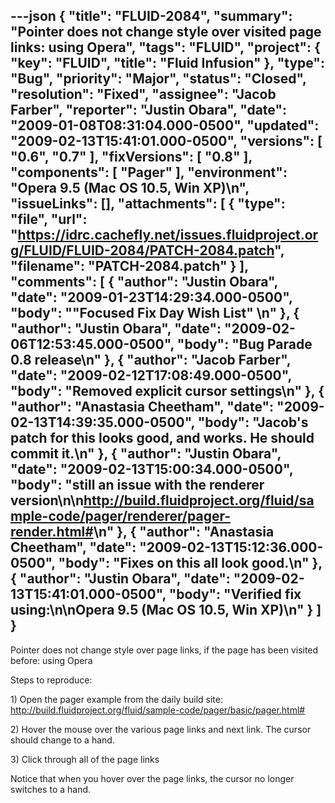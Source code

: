 ---json
{
  "title": "FLUID-2084",
  "summary": "Pointer does not change style over visited page links: using Opera",
  "tags": "FLUID",
  "project": {
    "key": "FLUID",
    "title": "Fluid Infusion"
  },
  "type": "Bug",
  "priority": "Major",
  "status": "Closed",
  "resolution": "Fixed",
  "assignee": "Jacob Farber",
  "reporter": "Justin Obara",
  "date": "2009-01-08T08:31:04.000-0500",
  "updated": "2009-02-13T15:41:01.000-0500",
  "versions": [
    "0.6",
    "0.7"
  ],
  "fixVersions": [
    "0.8"
  ],
  "components": [
    "Pager"
  ],
  "environment": "Opera 9.5 (Mac OS 10.5, Win XP)\n",
  "issueLinks": [],
  "attachments": [
    {
      "type": "file",
      "url": "https://idrc.cachefly.net/issues.fluidproject.org/FLUID/FLUID-2084/PATCH-2084.patch",
      "filename": "PATCH-2084.patch"
    }
  ],
  "comments": [
    {
      "author": "Justin Obara",
      "date": "2009-01-23T14:29:34.000-0500",
      "body": "\"Focused Fix Day Wish List\"&#x20;\n"
    },
    {
      "author": "Justin Obara",
      "date": "2009-02-06T12:53:45.000-0500",
      "body": "Bug Parade 0.8 release\n"
    },
    {
      "author": "Jacob Farber",
      "date": "2009-02-12T17:08:49.000-0500",
      "body": "Removed explicit cursor settings\n"
    },
    {
      "author": "Anastasia Cheetham",
      "date": "2009-02-13T14:39:35.000-0500",
      "body": "Jacob's patch for this looks good, and works. He should commit it.\n"
    },
    {
      "author": "Justin Obara",
      "date": "2009-02-13T15:00:34.000-0500",
      "body": "still an issue with the renderer version\n\n<http://build.fluidproject.org/fluid/sample-code/pager/renderer/pager-render.html#>\n"
    },
    {
      "author": "Anastasia Cheetham",
      "date": "2009-02-13T15:12:36.000-0500",
      "body": "Fixes on this all look good.\n"
    },
    {
      "author": "Justin Obara",
      "date": "2009-02-13T15:41:01.000-0500",
      "body": "Verified fix using:\n\nOpera 9.5 (Mac OS 10.5, Win XP)\n"
    }
  ]
}
---
Pointer does not change style over page links, if the page has been visited before: using Opera

Steps to reproduce:

1\) Open the pager example from the daily build site:\
<http://build.fluidproject.org/fluid/sample-code/pager/basic/pager.html#>

2\) Hover the mouse over the various page links and  next link. The cursor should change to a hand.

3\) Click through all of the page links

Notice that when you hover over the page links, the cursor no longer switches to a hand.

        